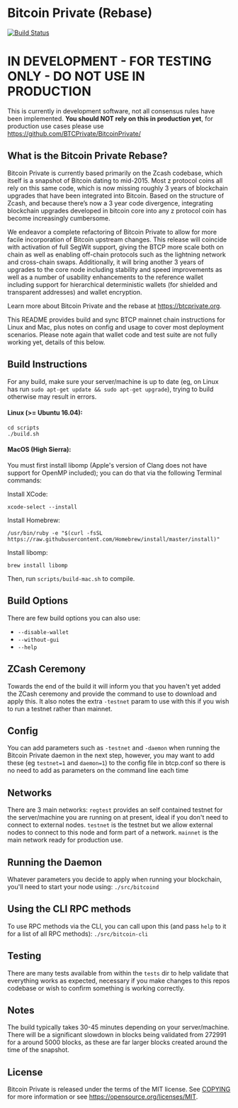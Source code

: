 Bitcoin Private (Rebase)
=====================================

[![Build Status](https://travis-ci.com/BTCPrivate/BTCP-Rebase.svg?branch=master)](https://travis-ci.com/BTCPrivate/BTCP-Rebase)

IN DEVELOPMENT - FOR TESTING ONLY - DO NOT USE IN PRODUCTION
===========
This is currently in development software, not all consensus rules have been implemented. **You should NOT rely on this in production yet**, for production use cases please use https://github.com/BTCPrivate/BitcoinPrivate/

What is the Bitcoin Private Rebase?
----------------

Bitcoin Private is currently based primarily on the Zcash codebase, which itself is a snapshot of Bitcoin dating to mid-2015. Most z protocol coins all rely on this same code, which is now missing roughly 3 years of blockchain upgrades that have been integrated into Bitcoin. Based on the structure of Zcash, and because there’s now a 3 year code divergence, integrating blockchain upgrades developed in bitcoin core into any z protocol coin has become increasingly cumbersome.

We endeavor a complete refactoring of Bitcoin Private to allow for more facile incorporation of Bitcoin upstream changes. This release will coincide with activation of full SegWit support, giving the BTCP more scale both on chain as well as enabling off-chain protocols such as the lightning network and cross-chain swaps. Additionally, it will bring another 3 years of upgrades to the core node including stability and speed improvements as well as a number of usability enhancements to the reference wallet including support for hierarchical deterministic wallets (for shielded and transparent addresses) and wallet encryption.

Learn more about Bitcoin Private and the rebase at https://btcprivate.org.

This README provides build and sync BTCP mainnet chain instructions for Linux and Mac, plus notes on config and usage to cover most deployment scenarios. Please note again that wallet code and test suite are not fully working yet, details of this below.

Build Instructions
-------

For any build, make sure your server/machine is up to date (eg, on Linux has run `sudo apt-get update && sudo apt-get upgrade`), trying to build otherwise may result in errors.

#### Linux (>= Ubuntu 16.04):
```
cd scripts
./build.sh
```

#### MacOS (High Sierra):
You must first install libomp (Apple's version of Clang does not have support for OpenMP included); you can do that via the following Terminal commands:

Install XCode:
```
xcode-select --install
```
Install Homebrew:
```
/usr/bin/ruby -e "$(curl -fsSL https://raw.githubusercontent.com/Homebrew/install/master/install)"
```
Install libomp:
```
brew install libomp
```

Then, run `scripts/build-mac.sh` to compile.

Build Options
------

There are few build options you can also use:
- `--disable-wallet`
- `--without-gui`
- `--help`

ZCash Ceremony
------

Towards the end of the build it will inform you that you haven't yet added the ZCash ceremony and provide the command to use to download and apply this. It also notes the extra `-testnet` param to use with this if you wish to run a testnet rather than mainnet.

Config
------

You can add parameters such as `-testnet` and `-daemon` when running the Bitcoin Private daemon in the next step, however, you may want to add these (eg `testnet=1` and `daemon=1`) to the config file in btcp.conf so there is no need to add as parameters on the command line each time

Networks
------

There are 3 main networks:
`regtest` provides an self contained testnet for the server/machine you are running on at present, ideal if you don't need to connect to external nodes.
`testnet` is the testnet but we allow external nodes to connect to this node and form part of a network.
`mainnet` is the main network ready for production use.

Running the Daemon
------

Whatever parameters you decide to apply when running your blockchain, you'll need to start your node using:
`./src/bitcoind`

Using the CLI RPC methods
------

To use RPC methods via the CLI, you can call upon this (and pass `help` to it for a list of all RPC methods):
`./src/bitcoin-cli`

Testing
------

There are many tests available from within the `tests` dir to help validate that everything works as expected, necessary if you make changes to this repos codebase or wish to confirm something is working correctly. 

Notes
-------

The build typically takes 30-45 minutes depending on your server/machine. There will be a significant slowdown in blocks being validated from 272991 for a around 5000 blocks, as these are far larger blocks created around the time of the snapshot.

License
-------

Bitcoin Private is released under the terms of the MIT license. See [COPYING](COPYING) for more
information or see https://opensource.org/licenses/MIT.
